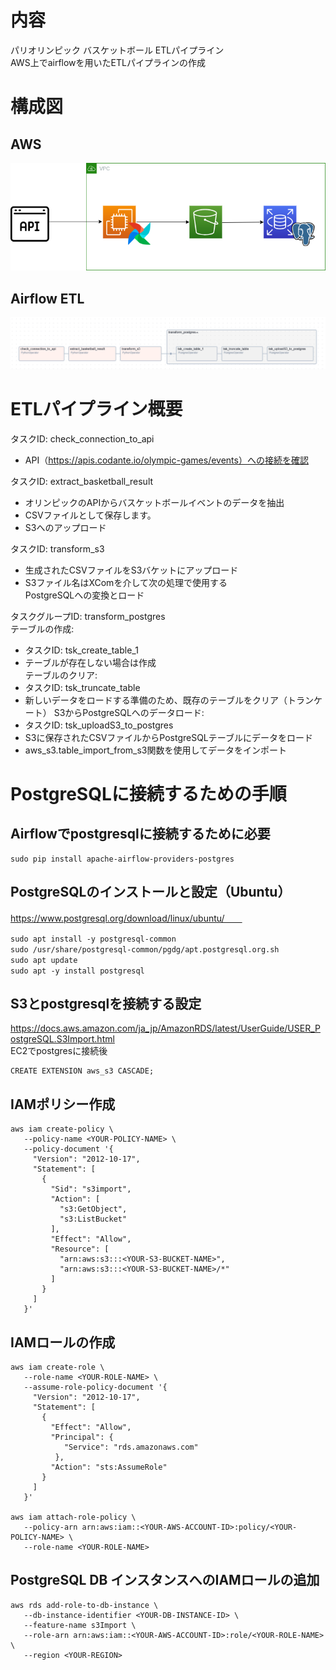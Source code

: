 # 内容
パリオリンピック バスケットボール ETLパイプライン  
AWS上でairflowを用いたETLパイプラインの作成  

# 構成図
## AWS
![構成図](https://github.com/rikunisikawa/AirflowEtlOnAws/blob/main/diagram.png)
## Airflow ETL
![AirflowDag](https://github.com/rikunisikawa/AirflowEtlOnAws/blob/main/dag.png)

# ETLパイプライン概要
タスクID: check_connection_to_api  
- API（https://apis.codante.io/olympic-games/events）への接続を確認

タスクID: extract_basketball_result
- オリンピックのAPIからバスケットボールイベントのデータを抽出
- CSVファイルとして保存します。
- S3へのアップロード

タスクID: transform_s3  
- 生成されたCSVファイルをS3バケットにアップロード  
- S3ファイル名はXComを介して次の処理で使用する  
PostgreSQLへの変換とロード  

タスクグループID: transform_postgres  
テーブルの作成:  
- タスクID: tsk_create_table_1  
- テーブルが存在しない場合は作成  
テーブルのクリア:  
- タスクID: tsk_truncate_table
- 新しいデータをロードする準備のため、既存のテーブルをクリア（トランケート）
S3からPostgreSQLへのデータロード:
- タスクID: tsk_uploadS3_to_postgres
- S3に保存されたCSVファイルからPostgreSQLテーブルにデータをロード
- aws_s3.table_import_from_s3関数を使用してデータをインポート

# PostgreSQLに接続するための手順
## Airflowでpostgresqlに接続するために必要
```
sudo pip install apache-airflow-providers-postgres
```

## PostgreSQLのインストールと設定（Ubuntu）
https://www.postgresql.org/download/linux/ubuntu/　　
```
sudo apt install -y postgresql-common　　
sudo /usr/share/postgresql-common/pgdg/apt.postgresql.org.sh　　
sudo apt update　　
sudo apt -y install postgresql　　
```
## S3とpostgresqlを接続する設定
https://docs.aws.amazon.com/ja_jp/AmazonRDS/latest/UserGuide/USER_PostgreSQL.S3Import.html  
EC2でpostgresに接続後　　
```
CREATE EXTENSION aws_s3 CASCADE;
```
## IAMポリシー作成
```
aws iam create-policy \
   --policy-name <YOUR-POLICY-NAME> \
   --policy-document '{
     "Version": "2012-10-17",
     "Statement": [
       {
         "Sid": "s3import",
         "Action": [
           "s3:GetObject",
           "s3:ListBucket"
         ],
         "Effect": "Allow",
         "Resource": [
           "arn:aws:s3:::<YOUR-S3-BUCKET-NAME>", 
           "arn:aws:s3:::<YOUR-S3-BUCKET-NAME>/*"
         ] 
       }
     ] 
   }'
```

## IAMロールの作成
```
aws iam create-role \
   --role-name <YOUR-ROLE-NAME> \
   --assume-role-policy-document '{
     "Version": "2012-10-17",
     "Statement": [
       {
         "Effect": "Allow",
         "Principal": {
            "Service": "rds.amazonaws.com"
          },
         "Action": "sts:AssumeRole"
       }
     ] 
   }'

aws iam attach-role-policy \
   --policy-arn arn:aws:iam::<YOUR-AWS-ACCOUNT-ID>:policy/<YOUR-POLICY-NAME> \
   --role-name <YOUR-ROLE-NAME>
```
## PostgreSQL DB インスタンスへのIAMロールの追加
```
aws rds add-role-to-db-instance \
   --db-instance-identifier <YOUR-DB-INSTANCE-ID> \
   --feature-name s3Import \
   --role-arn arn:aws:iam::<YOUR-AWS-ACCOUNT-ID>:role/<YOUR-ROLE-NAME> \
   --region <YOUR-REGION>
```
